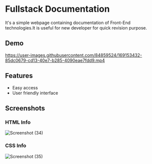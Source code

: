 
# Fullstack Documentation
It's a simple webpage containing documentation of Front-End technologies.It is useful for new developer for quick revision purpose. 


## Demo
https://user-images.githubusercontent.com/84859524/169153432-85dc0679-cd13-40e7-b285-4090eae7fdd9.mp4




## Features

- Easy access
- User friendly interface


## Screenshots

### HTML Info
![Screenshot (34)](https://user-images.githubusercontent.com/84859524/169153744-5ca2c5f3-bb1b-40bc-9bea-3a29f471b8c5.png)
### CSS Info
![Screenshot (35)](https://user-images.githubusercontent.com/84859524/169153780-313e9d7f-b758-45ac-a31c-ebf6ffdef2e3.png)


